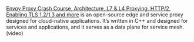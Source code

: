 
[Envoy Proxy Crash Course, Architecture, L7 & L4 Proxying, HTTP/2, Enabling TLS 1.2/1.3 and more](https://www.youtube.com/watch?v=40gKzHQWgP0&list=PLQnljOFTspQWGuRmwojJ6LiV0ejm6eOcs&index=36) is an open-source edge and service proxy designed for cloud-native applications. It’s written in C++ and designed for services and applications, and it serves as a data plane for service mesh. (video)
